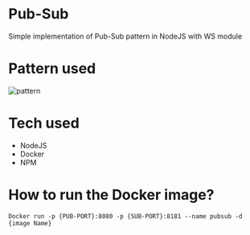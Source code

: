 # Pub-Sub
Simple implementation of Pub-Sub pattern in NodeJS with WS module

# Pattern used
![pattern](https://i.imgur.com/EfYWe6h.png "pattern")

# Tech used
- NodeJS
- Docker
- NPM

# How to run the Docker image?
```
Docker run -p {PUB-PORT}:8080 -p {SUB-PORT}:8181 --name pubsub -d {image Name}
```
